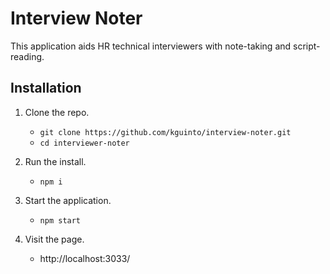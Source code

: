 # Interview Noter

This application aids HR technical interviewers with note-taking and script-reading.

## Installation

1. Clone the repo.
    * `git clone https://github.com/kguinto/interview-noter.git`
    * `cd interviewer-noter`

2. Run the install.
    * `npm i`

3. Start the application.
    * `npm start`

4. Visit the page.
    * http://localhost:3033/
